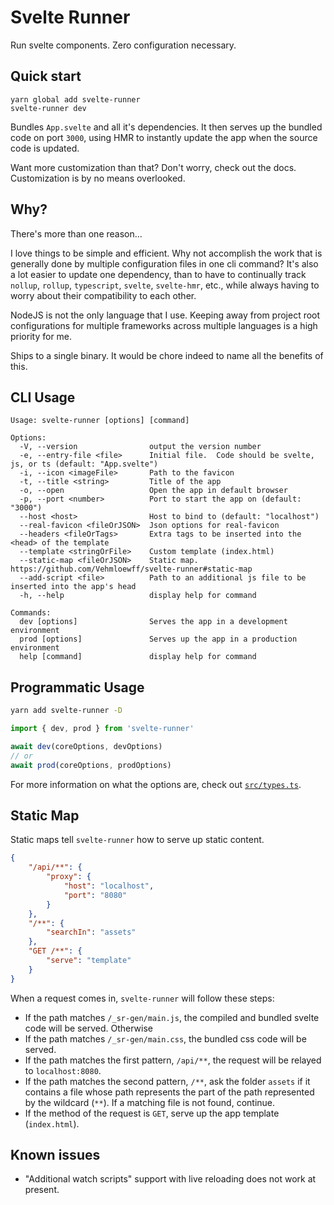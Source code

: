 # Svelte Runner

Run svelte components.  Zero configuration necessary.

## Quick start

```
yarn global add svelte-runner
svelte-runner dev
```

Bundles `App.svelte` and all it's dependencies.  It then serves up the bundled code on port `3000`, using HMR to instantly update the app when the source code is updated.

Want more customization than that?  Don't worry, check out the docs.  Customization is by no means overlooked.

## Why?

There's more than one reason...

I love things to be simple and efficient.  Why not accomplish the work that is generally done by multiple configuration files in one cli command?  It's also a lot easier to update one dependency, than to have to continually track `nollup`, `rollup`, `typescript`, `svelte`, `svelte-hmr`, etc., while always having to worry about their compatibility to each other.

NodeJS is not the only language that I use.  Keeping away from project root configurations for multiple frameworks across multiple languages is a high priority for me.

Ships to a single binary.  It would be chore indeed to name all the benefits of this.

## CLI Usage

```
Usage: svelte-runner [options] [command]

Options:
  -V, --version                output the version number
  -e, --entry-file <file>      Initial file.  Code should be svelte, js, or ts (default: "App.svelte")
  -i, --icon <imageFile>       Path to the favicon
  -t, --title <string>         Title of the app
  -o, --open                   Open the app in default browser
  -p, --port <number>          Port to start the app on (default: "3000")
  --host <host>                Host to bind to (default: "localhost")
  --real-favicon <fileOrJSON>  Json options for real-favicon
  --headers <fileOrTags>       Extra tags to be inserted into the <head> of the template
  --template <stringOrFile>    Custom template (index.html)
  --static-map <fileOrJSON>    Static map.  https://github.com/Vehmloewff/svelte-runner#static-map
  --add-script <file>          Path to an additional js file to be inserted into the app's head
  -h, --help                   display help for command

Commands:
  dev [options]                Serves the app in a development environment
  prod [options]               Serves up the app in a production environment
  help [command]               display help for command
```

## Programmatic Usage

```sh
yarn add svelte-runner -D
```

```ts
import { dev, prod } from 'svelte-runner'

await dev(coreOptions, devOptions)
// or
await prod(coreOptions, prodOptions)
```

For more information on what the options are, check out [`src/types.ts`](src/types.ts).

## Static Map

Static maps tell `svelte-runner` how to serve up static content.

```json
{
	"/api/**": {
		"proxy": {
			"host": "localhost",
			"port": "8080"
		}
	},
	"/**": {
		"searchIn": "assets"
	},
	"GET /**": {
		"serve": "template"
	}
}
```

When a request comes in, `svelte-runner` will follow these steps:
-	If the path matches `/_sr-gen/main.js`, the compiled and bundled svelte code will be served.  Otherwise
-	If the path matches `/_sr-gen/main.css`, the bundled css code will be served.
-	If the path matches the first pattern, `/api/**`, the request will be relayed to `localhost:8080`.
-	If the path matches the second pattern, `/**`, ask the folder `assets` if it contains a file whose path represents the part of the path represented by the wildcard (`**`).  If a matching file is not found, continue.
-	If the method of the request is `GET`, serve up the app template (`index.html`).

## Known issues

- "Additional watch scripts" support with live reloading does not work at present.
